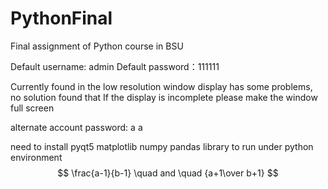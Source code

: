 # PythonFinal
Final assignment of Python course in BSU

Default username: admin
Default password：111111


Currently found in the low resolution window display has some problems, no solution found that
If the display is incomplete please make the window full screen


alternate account password: a a

need to install pyqt5 matplotlib numpy pandas library to run under python environment
$$ \frac{a-1}{b-1} \quad and \quad {a+1\over b+1} $$

